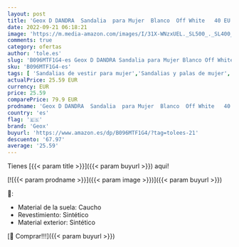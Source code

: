 ```yaml
---
layout: post
title: 'Geox D DANDRA  Sandalia  para Mujer  Blanco  Off White   40 EU'
date: 2022-09-21 06:18:21
image: 'https://m.media-amazon.com/images/I/31X-WNzxUEL._SL500_._SL400_.jpg'
comments: true
category: ofertas
author: 'tole.es'
slug: 'B096MTF1G4-es Geox D DANDRA Sandalia para Mujer Blanco Off White 40 EU'
sku: 'B096MTF1G4-es'
tags: [ 'Sandalias de vestir para mujer','Sandalias y palas de mujer','Zapatos','Zapatos para mujer','Zapatos y complementos','geox','sandalia','🇪🇸', ]
actualPrice: 25.59 EUR
currency: EUR
price: 25.59
comparePrice: 79.9 EUR
prodname: 'Geox D DANDRA  Sandalia  para Mujer  Blanco  Off White   40 EU'
country: 'es'
flag: '🇪🇸'
brand: 'Geox'
buyurl: 'https://www.amazon.es/dp/B096MTF1G4/?tag=tolees-21'
descuento: '67.97'
average: '25.59'
---
```


Tienes [{{< param title >}}]({{< param buyurl >}}) aqui!

[![{{< param prodname >}}]({{< param image >}})]({{< param buyurl >}})

🔎:

- Material de la suela: Caucho
- Revestimiento: Sintético
- Material exterior: Sintético

[🛒 Comprar!!!]({{< param buyurl >}})

